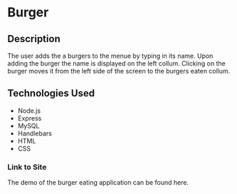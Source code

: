 # Burger

## Description
The user adds the a burgers to the menue by typing in its name. Upon adding the burger the name is displayed on the left collum. 
Clicking on the burger moves it from the left side of the screen to the burgers eaten collum.

## Technologies Used
* Node.js
* Express
* MySQL
* Handlebars
* HTML
* CSS

### Link to Site
The demo of the burger eating application can be found here.

